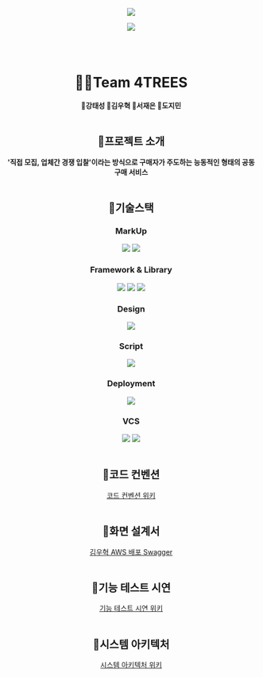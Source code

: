 <p align='center'>
    <img src="https://capsule-render.vercel.app/api?type=waving&color=auto&height=300&section=header&text=공구%20플랫폼%20🛒0909🌽&fontSize=75&animation=fadeIn&fontAlignY=38&&descAlignY=51&descAlign=62"/>
</p>

<div align="center">
  <img src="https://github.com/beyond-sw-camp/be06-1st-4TREES-0909/assets/82444759/adebff05-9206-4b6a-8ae2-475590c542e7"  align="center"/>
</div>

<br></br>

<div align="center">


<h1> 🤼‍♂️Team 4TREES</h2>
<b>🧡강태성 💚김우혁 💛서재은 💜도지민 </b> <br/><br/>

## 📌프로젝트 소개
<b>'직접 모집, 업체간 경쟁 입찰'이라는 방식으로 구매자가 주도하는 능동적인 형태의 공동구매 서비스</b>
<br/><br/>

## 📌기술스택
### MarkUp
<img src="https://img.shields.io/badge/HTML5-E34F26?style=flat&logo=Html5&logoColor=black"/> <img src="https://img.shields.io/badge/CSS3-1572b6?style=flat&logo=CSS3&logoColor=white"/>
### Framework & Library
<img src="https://img.shields.io/badge/Vue.js-4FC08D?style=flat&logo=Vue.js&logoColor=white"/>
<img src="https://img.shields.io/badge/Pinia-F7DF1E?style=flat-plastic&logo=pinia&logoColor=white"/></a>
<img src="https://img.shields.io/badge/VueRouter-CA4245?style=flat-plastic&logo=JPA&logoColor=white"/></a>


### Design
<img src="https://img.shields.io/badge/Figma-F24E1E?&style=flat&logo=Figma&logoColor=white"/>

### Script
<img src="https://img.shields.io/badge/JavaScript-F7DF1E?&style=flat&logo=JavaScript&logoColor=white"/>

### Deployment
<img src="https://img.shields.io/badge/S3-569A31?style=flat&logo=amazons3&logoColor=white"/>

### VCS
<img src="https://img.shields.io/badge/github-181717?style=flat&logo=github&logoColor=white">
<img src="https://img.shields.io/badge/git-F05032?style=flat&logo=git&logoColor=white">
<br/><br/>

## 📌코드 컨벤션
<a href="#">코드 컨벤션 위키</a>
<br/><br/>

## 📌화면 설계서
<a href="http://43.202.232.230:8080/swagger-ui/index.html#/">김우혁 AWS 배포 Swagger</a> 
<br/><br/>

## 📌기능 테스트 시연
<a href="https://github.com/beyond-sw-camp/be06-2nd-4TREES-0909/wiki/%ED%95%B5%EC%8B%AC-%EA%B8%B0%EB%8A%A5-%EC%8B%9C%EC%97%B0">기능 테스트 시연 위키</a>
<br/><br/>


## 📌시스템 아키텍처
<div align="center">
<a href="#">시스템 아키텍처 위키</a>
</div>
<br/><br/>


<br/><br/>
